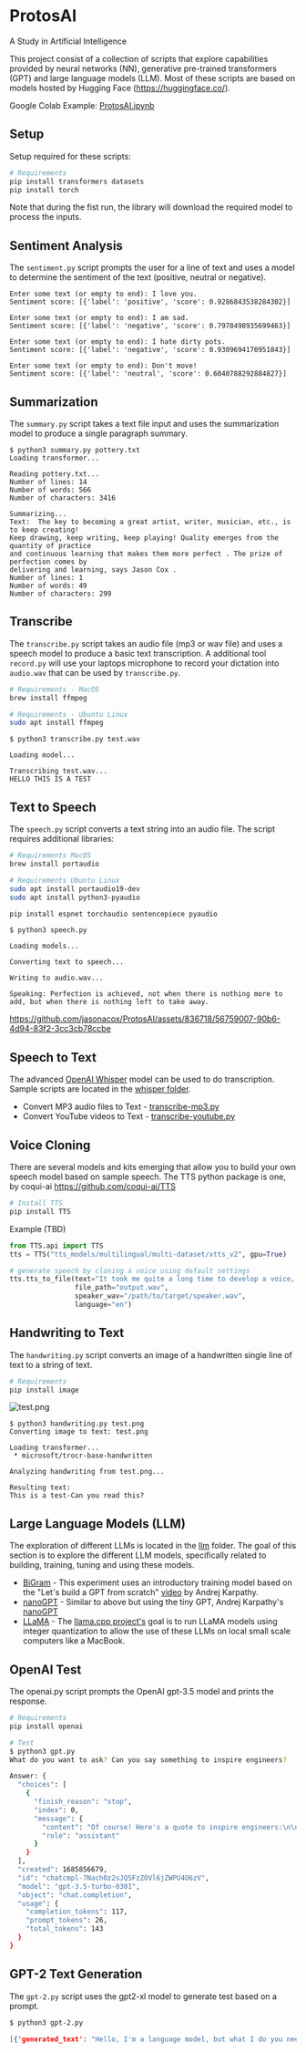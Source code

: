 # ProtosAI

A Study in Artificial Intelligence

This project consist of a collection of scripts that explore capabilities provided by neural networks (NN), generative pre-trained transformers (GPT) and large language models (LLM). Most of these scripts are based on models hosted by Hugging Face (https://huggingface.co/).  

Google Colab Example: [ProtosAI.ipynb](https://colab.research.google.com/drive/1gAeHW5ViKXLWQbbm48FxKehbM0A0FI7M?usp=sharing)

## Setup

Setup required for these scripts:

```bash
# Requirements
pip install transformers datasets
pip install torch
```

Note that during the fist run, the library will download the required model to process the inputs.

## Sentiment Analysis

The `sentiment.py` script prompts the user for a line of text and uses a model to determine the sentiment of the text (positive, neutral or negative).

```text
Enter some text (or empty to end): I love you.
Sentiment score: [{'label': 'positive', 'score': 0.9286843538284302}]

Enter some text (or empty to end): I am sad.
Sentiment score: [{'label': 'negative', 'score': 0.7978498935699463}]

Enter some text (or empty to end): I hate dirty pots.
Sentiment score: [{'label': 'negative', 'score': 0.9309694170951843}]

Enter some text (or empty to end): Don't move!
Sentiment score: [{'label': 'neutral', 'score': 0.6040788292884827}]
```

## Summarization

The `summary.py` script takes a text file input and uses the summarization model to produce a single paragraph summary.

```text
$ python3 summary.py pottery.txt                                     
Loading transformer...

Reading pottery.txt...
Number of lines: 14
Number of words: 566
Number of characters: 3416

Summarizing...
Text:  The key to becoming a great artist, writer, musician, etc., is to keep creating!
Keep drawing, keep writing, keep playing! Quality emerges from the quantity of practice
and continuous learning that makes them more perfect . The prize of perfection comes by
delivering and learning, says Jason Cox .
Number of lines: 1
Number of words: 49
Number of characters: 299
```

## Transcribe

The `transcribe.py` script takes an audio file (mp3 or wav file) and uses a speech model to produce a basic text transcription. A additional tool `record.py` will use your laptops microphone to record your dictation into `audio.wav` that can be used by `transcribe.py`.

```bash
# Requirements - MacOS
brew install ffmpeg   

# Requirements - Ubuntu Linux
sudo apt install ffmpeg   
```

```text
$ python3 transcribe.py test.wav

Loading model...

Transcribing test.wav...
HELLO THIS IS A TEST
```

## Text to Speech

The `speech.py` script converts a text string into an audio file.  The script requires additional libraries:

```bash
# Requirements MacOS
brew install portaudio  

# Requirements Ubuntu Linux
sudo apt install portaudio19-dev
sudo apt install python3-pyaudio

pip install espnet torchaudio sentencepiece pyaudio
```

```text
$ python3 speech.py

Loading models...

Converting text to speech...

Writing to audio.wav...

Speaking: Perfection is achieved, not when there is nothing more to add, but when there is nothing left to take away.
```

https://github.com/jasonacox/ProtosAI/assets/836718/56759007-90b6-4d94-83f2-3cc3cb78ccbe

## Speech to Text

The advanced [OpenAI Whisper](https://github.com/openai/whisper) model can be used to do transcription. Sample scripts are located in the [whisper folder](https://github.com/jasonacox/ProtosAI/tree/master/whisper). 

* Convert MP3 audio files to Text - [transcribe-mp3.py](https://github.com/jasonacox/ProtosAI/tree/master/whisper/transcribe-mp3.py)
* Convert YouTube videos to Text - [transcribe-youtube.py](https://github.com/jasonacox/ProtosAI/tree/master/whisper/transcribe-youtube.py)

## Voice Cloning

There are several models and kits emerging that allow you to build your own speech model based on sample speech. The TTS python package is one, by coqui-ai https://github.com/coqui-ai/TTS

```bash
# Install TTS
pip install TTS
```

Example (TBD)

```python
from TTS.api import TTS
tts = TTS("tts_models/multilingual/multi-dataset/xtts_v2", gpu=True)

# generate speech by cloning a voice using default settings
tts.tts_to_file(text="It took me quite a long time to develop a voice, and now that I have it I'm not going to be silent.",
                file_path="output.wav",
                speaker_wav="/path/to/target/speaker.wav",
                language="en")
```

## Handwriting to Text

The `handwriting.py` script converts an image of a handwritten single line of text to a string of text.

```bash
# Requirements
pip install image
```

![test.png](test.png)

```text
$ python3 handwriting.py test.png
Converting image to text: test.png

Loading transformer...
 * microsoft/trocr-base-handwritten

Analyzing handwriting from test.png...

Resulting text:
This is a test-Can you read this?
```

## Large Language Models (LLM)

The exploration of different LLMs is located in the [llm](https://github.com/jasonacox/ProtosAI/tree/master/llm) folder. The goal of this section is to explore the different LLM models, specifically related to building, training, tuning and using these models.

* [BiGram](https://github.com/jasonacox/ProtosAI/tree/master/llm#bigram-model) - This experiment uses an introductory training model based on the "Let's build a GPT from scratch" [video](https://youtu.be/kCc8FmEb1nY?si=DHoNb1wd4nnqV5Nf) by Andrej Karpathy.
* [nanoGPT](https://github.com/jasonacox/ProtosAI/tree/master/llm#nanogpt-model) - Similar to above but using the tiny GPT, Andrej Karpathy's [nanoGPT](https://github.com/karpathy/nanoGPT)
* [LLaMA](https://github.com/jasonacox/ProtosAI/tree/master/llm/llama.cpp) - The [llama.cpp project's](https://github.com/ggerganov/llama.cpp) goal is to run LLaMA models using integer quantization to allow the use of these LLMs on local small scale computers like a MacBook.

## OpenAI Test

The openai.py script prompts the OpenAI gpt-3.5 model and prints the response.

```bash
# Requirements
pip install openai

# Test
$ python3 gpt.py
What do you want to ask? Can you say something to inspire engineers?

Answer: {
  "choices": [
    {
      "finish_reason": "stop",
      "index": 0,
      "message": {
        "content": "Of course! Here's a quote to inspire engineers:\n\n\"Engineering is not only about creating solutions, it's about creating a better world. Every time you solve a problem, you make the world a little bit better.\" - Unknown\n\nAs an engineer, you have the power to make a positive impact on society through your work. Whether you're designing new technologies, improving existing systems, or solving complex problems, your contributions are essential to advancing our world. So keep pushing the boundaries of what's possible, and never forget the impact that your work can have on the world around you.",
        "role": "assistant"
      }
    }
  ],
  "created": 1685856679,
  "id": "chatcmpl-7Nach0z2sJQ5FzZOVl6jZWPU4O6zV",
  "model": "gpt-3.5-turbo-0301",
  "object": "chat.completion",
  "usage": {
    "completion_tokens": 117,
    "prompt_tokens": 26,
    "total_tokens": 143
  }
}
```

## GPT-2 Text Generation

The `gpt-2.py` script uses the gpt2-xl model to generate test based on a prompt.

```bash
$ python3 gpt-2.py   
```

```json
[{'generated_text': "Hello, I'm a language model, but what I do you need to know isn't that hard. But if you want to understand us, you"}, {'generated_text': "Hello, I'm a language model, this is my first commit and I'd like to get some feedback to see if I understand this commit.\n"}, {'generated_text': "Hello, I'm a language model, and I'll guide you on your journey!\n\nLet's get to it.\n\nBefore we start"}, {'generated_text': 'Hello, I\'m a language model, not a developer." If everything you\'re learning about code is through books, you\'ll never get to know about'}, {'generated_text': 'Hello, I\'m a language model, please tell me what you think!" – I started out on this track, and now I am doing a lot'}]
```
